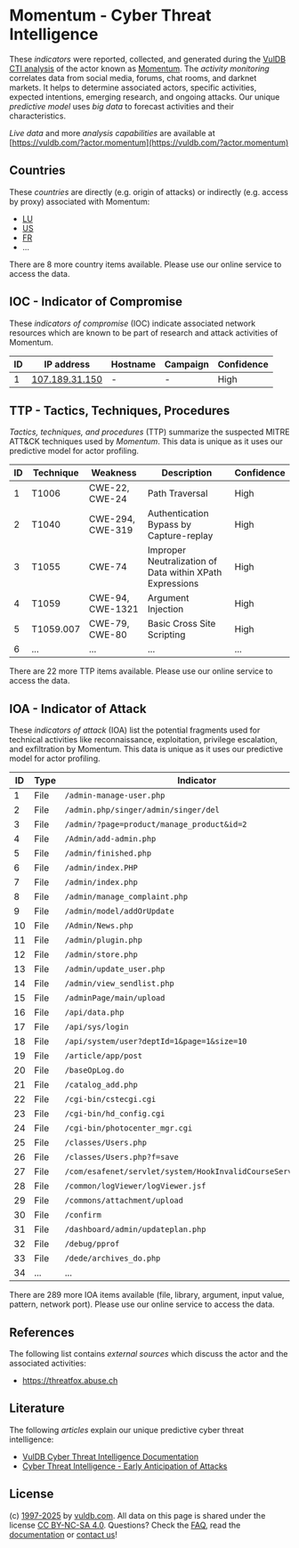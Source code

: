 # Momentum - Cyber Threat Intelligence

These _indicators_ were reported, collected, and generated during the [VulDB CTI analysis](https://vuldb.com/?kb.cti) of the actor known as [Momentum](https://vuldb.com/?actor.momentum). The _activity monitoring_ correlates data from social media, forums, chat rooms, and darknet markets. It helps to determine associated actors, specific activities, expected intentions, emerging research, and ongoing attacks. Our unique _predictive model_ uses _big data_ to forecast activities and their characteristics.

_Live data_ and more _analysis capabilities_ are available at [https://vuldb.com/?actor.momentum](https://vuldb.com/?actor.momentum)

## Countries

These _countries_ are directly (e.g. origin of attacks) or indirectly (e.g. access by proxy) associated with Momentum:

* [LU](https://vuldb.com/?country.lu)
* [US](https://vuldb.com/?country.us)
* [FR](https://vuldb.com/?country.fr)
* ...

There are 8 more country items available. Please use our online service to access the data.

## IOC - Indicator of Compromise

These _indicators of compromise_ (IOC) indicate associated network resources which are known to be part of research and attack activities of Momentum.

ID | IP address | Hostname | Campaign | Confidence
-- | ---------- | -------- | -------- | ----------
1 | [107.189.31.150](https://vuldb.com/?ip.107.189.31.150) | - | - | High

## TTP - Tactics, Techniques, Procedures

_Tactics, techniques, and procedures_ (TTP) summarize the suspected MITRE ATT&CK techniques used by _Momentum_. This data is unique as it uses our predictive model for actor profiling.

ID | Technique | Weakness | Description | Confidence
-- | --------- | -------- | ----------- | ----------
1 | T1006 | CWE-22, CWE-24 | Path Traversal | High
2 | T1040 | CWE-294, CWE-319 | Authentication Bypass by Capture-replay | High
3 | T1055 | CWE-74 | Improper Neutralization of Data within XPath Expressions | High
4 | T1059 | CWE-94, CWE-1321 | Argument Injection | High
5 | T1059.007 | CWE-79, CWE-80 | Basic Cross Site Scripting | High
6 | ... | ... | ... | ...

There are 22 more TTP items available. Please use our online service to access the data.

## IOA - Indicator of Attack

These _indicators of attack_ (IOA) list the potential fragments used for technical activities like reconnaissance, exploitation, privilege escalation, and exfiltration by Momentum. This data is unique as it uses our predictive model for actor profiling.

ID | Type | Indicator | Confidence
-- | ---- | --------- | ----------
1 | File | `/admin-manage-user.php` | High
2 | File | `/admin.php/singer/admin/singer/del` | High
3 | File | `/admin/?page=product/manage_product&id=2` | High
4 | File | `/Admin/add-admin.php` | High
5 | File | `/admin/finished.php` | High
6 | File | `/admin/index.PHP` | High
7 | File | `/admin/index.php` | High
8 | File | `/admin/manage_complaint.php` | High
9 | File | `/admin/model/addOrUpdate` | High
10 | File | `/Admin/News.php` | High
11 | File | `/admin/plugin.php` | High
12 | File | `/admin/store.php` | High
13 | File | `/admin/update_user.php` | High
14 | File | `/admin/view_sendlist.php` | High
15 | File | `/adminPage/main/upload` | High
16 | File | `/api/data.php` | High
17 | File | `/api/sys/login` | High
18 | File | `/api/system/user?deptId=1&page=1&size=10` | High
19 | File | `/article/app/post` | High
20 | File | `/baseOpLog.do` | High
21 | File | `/catalog_add.php` | High
22 | File | `/cgi-bin/cstecgi.cgi` | High
23 | File | `/cgi-bin/hd_config.cgi` | High
24 | File | `/cgi-bin/photocenter_mgr.cgi` | High
25 | File | `/classes/Users.php` | High
26 | File | `/classes/Users.php?f=save` | High
27 | File | `/com/esafenet/servlet/system/HookInvalidCourseService.java` | High
28 | File | `/common/logViewer/logViewer.jsf` | High
29 | File | `/commons/attachment/upload` | High
30 | File | `/confirm` | Medium
31 | File | `/dashboard/admin/updateplan.php` | High
32 | File | `/debug/pprof` | Medium
33 | File | `/dede/archives_do.php` | High
34 | ... | ... | ...

There are 289 more IOA items available (file, library, argument, input value, pattern, network port). Please use our online service to access the data.

## References

The following list contains _external sources_ which discuss the actor and the associated activities:

* https://threatfox.abuse.ch

## Literature

The following _articles_ explain our unique predictive cyber threat intelligence:

* [VulDB Cyber Threat Intelligence Documentation](https://vuldb.com/?kb.cti)
* [Cyber Threat Intelligence - Early Anticipation of Attacks](https://www.scip.ch/en/?labs.20201022)

## License

(c) [1997-2025](https://vuldb.com/?kb.changelog) by [vuldb.com](https://vuldb.com/?kb.about). All data on this page is shared under the license [CC BY-NC-SA 4.0](https://creativecommons.org/licenses/by-nc-sa/4.0/). Questions? Check the [FAQ](https://vuldb.com/?kb.faq), read the [documentation](https://vuldb.com/?kb) or [contact us](https://vuldb.com/?contact)!
